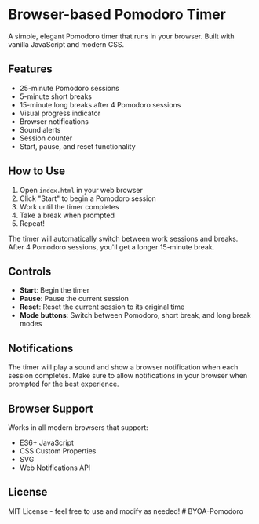 # Browser-based Pomodoro Timer

A simple, elegant Pomodoro timer that runs in your browser. Built with vanilla JavaScript and modern CSS.

## Features

- 25-minute Pomodoro sessions
- 5-minute short breaks
- 15-minute long breaks after 4 Pomodoro sessions
- Visual progress indicator
- Browser notifications
- Sound alerts
- Session counter
- Start, pause, and reset functionality

## How to Use

1. Open `index.html` in your web browser
2. Click "Start" to begin a Pomodoro session
3. Work until the timer completes
4. Take a break when prompted
5. Repeat!

The timer will automatically switch between work sessions and breaks. After 4 Pomodoro sessions, you'll get a longer 15-minute break.

## Controls

- **Start**: Begin the timer
- **Pause**: Pause the current session
- **Reset**: Reset the current session to its original time
- **Mode buttons**: Switch between Pomodoro, short break, and long break modes

## Notifications

The timer will play a sound and show a browser notification when each session completes. Make sure to allow notifications in your browser when prompted for the best experience.

## Browser Support

Works in all modern browsers that support:
- ES6+ JavaScript
- CSS Custom Properties
- SVG
- Web Notifications API

## License

MIT License - feel free to use and modify as needed! # BYOA-Pomodoro
